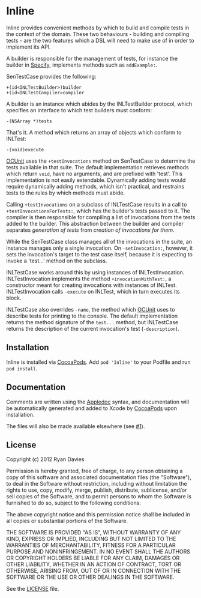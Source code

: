Inline
======

Inline provides convenient methods by which to build and compile tests in the context of the domain. These two behaviours - building and compiling tests - are the two features which a DSL will need to make use of in order to implement its API.

A builder is responsible for the management of tests, for instance the builder in [Specify](http://github.com/rdavies/Specify), implements methods such as `addExample:`.

SenTestCase provides the following:

    +(id<INLTestBuilder>)builder
    +(id<INLTestCompiler>compiler
    
A builder is an instance which abides by the INLTestBuilder protocol, which specifies an interface to which test builders must conform:

    -(NSArray *)tests
    
That's it. A method which returns an array of objects which conform to INLTest:

    -(void)execute

[OCUnit](http://www.sente.ch/software/ocunit/) uses the `+testInvocations` method on SenTestCase to determine the tests available in that suite. The default implementation retrieves methods which return `void`, have no arguments, and are prefixed with 'test'. This implementation is not easily extendable. Dynamically adding tests would require dynamically adding methods, which isn't practical, and restrains tests to the rules by which methods must abide.

Calling `+testInvocations` on a subclass of INLTestCase results in a call to `+testInvocationsForTests:`, which has the builder's tests passed to it. The compiler is then responsible for compiling a list of invocations from the tests added to the builder. This abstraction between the builder and compiler separates _generation of tests_ from _creation of invocations for them_.

While the SenTestCase class manages all of the invocations in the suite, an instance manages only a single invocation. On `-setInvocation:`, however, it sets the invocation's target to the test case itself, because it is expecting to invoke a 'test...' method on the subclass.

INLTestCase works around this by using instances of INLTestInvocation. INLTestInvocation implements the method `+invocationWithTest:`, a constructor meant for creating invocations with instances of INLTest. INLTestInvocation calls `-execute` on INLTest, which in turn executes its block.

INLTestCase also overrides `-name`, the method which [OCUnit](http://www.sente.ch/software/ocunit/) uses to describe tests for printing to the console. The default implementation returns the method signature of the `test...` method, but INLTestCase returns the description of the current invocation's test (`-description`).

Installation
------------

Inline is installed via [CocoaPods](https://github.com/CocoaPods/CocoaPods). Add `pod 'Inline'` to your Podfile and run `pod install`.

Documentation
-------------

Comments are written using the [Appledoc](http://gentlebytes.com/appledoc/) syntax, and documentation will be automatically generated and added to Xcode by [CocoaPods](https://github.com/CocoaPods/CocoaPods) upon installation.

The files will also be made available elsewhere (see [#1](Inline/issues/1)).

License
-------

Copyright (c) 2012 Ryan Davies

Permission is hereby granted, free of charge, to any person obtaining a copy
of this software and associated documentation files (the "Software"), to deal
in the Software without restriction, including without limitation the rights
to use, copy, modify, merge, publish, distribute, sublicense, and/or sell
copies of the Software, and to permit persons to whom the Software is
furnished to do so, subject to the following conditions:

The above copyright notice and this permission notice shall be included in
all copies or substantial portions of the Software.

THE SOFTWARE IS PROVIDED "AS IS", WITHOUT WARRANTY OF ANY KIND, EXPRESS OR
IMPLIED, INCLUDING BUT NOT LIMITED TO THE WARRANTIES OF MERCHANTABILITY,
FITNESS FOR A PARTICULAR PURPOSE AND NONINFRINGEMENT. IN NO EVENT SHALL THE
AUTHORS OR COPYRIGHT HOLDERS BE LIABLE FOR ANY CLAIM, DAMAGES OR OTHER
LIABILITY, WHETHER IN AN ACTION OF CONTRACT, TORT OR OTHERWISE, ARISING FROM,
OUT OF OR IN CONNECTION WITH THE SOFTWARE OR THE USE OR OTHER DEALINGS IN
THE SOFTWARE.

See the [LICENSE](Inline/blob/master/LICENSE) file.
